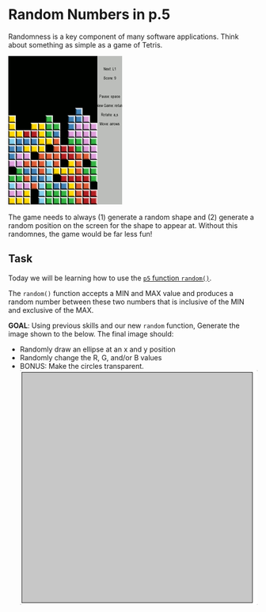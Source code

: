 # Random Numbers in p.5

Randomness is a key component of many software applications. Think about something as simple as a game of Tetris.

![](tetris.gif)

The game needs to always (1) generate a random shape and (2) generate a random position on the screen for the shape to appear at. Without this randomnes, the game would be far less fun!

## Task
Today we will be learning how to use the [`p5` function `random()`](https://p5js.org/reference/#/p5/random).

The `random()` function accepts a MIN and MAX value and produces a random number between these two numbers that is inclusive of the MIN and exclusive of the MAX.

**GOAL**: Using previous skills and our new `random` function, Generate the image shown to the below. The final image should:
- Randomly draw an ellipse at an x and y position
- Randomly change the R, G, and/or B values 
- BONUS: Make the circles transparent.
![](FinalImage.gif)